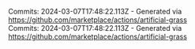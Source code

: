 Commits: 2024-03-07T17:48:22.113Z - Generated via https://github.com/marketplace/actions/artificial-grass
<br>
Commits: 2024-03-07T17:48:22.113Z - Generated via https://github.com/marketplace/actions/artificial-grass
<br>
